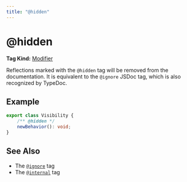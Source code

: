 ```yaml
---
title: "@hidden"
---
```


# @hidden

**Tag Kind:** [Modifier](../tags.md#modifier-tags)

Reflections marked with the `@hidden` tag will be removed from the documentation.
It is equivalent to the `@ignore` JSDoc tag, which is also recognized by TypeDoc.

## Example

```ts
export class Visibility {
    /** @hidden */
    newBehavior(): void;
}
```

## See Also

- The [`@ignore`](ignore.md) tag
- The [`@internal`](internal.md) tag
